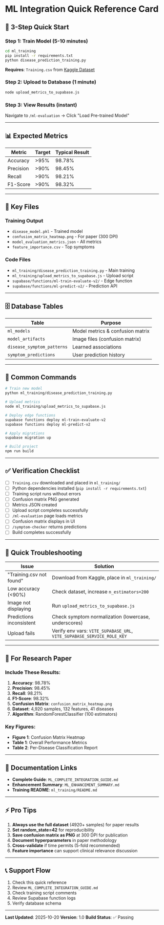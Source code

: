 # ML Integration Quick Reference Card

## 🚀 3-Step Quick Start

### Step 1: Train Model (5-10 minutes)
```bash
cd ml_training
pip install -r requirements.txt
python disease_prediction_training.py
```
**Requires**: `Training.csv` from [Kaggle Dataset](https://www.kaggle.com/datasets/kaushil268/disease-prediction-using-machine-learning)

### Step 2: Upload to Database (1 minute)
```bash
node upload_metrics_to_supabase.js
```

### Step 3: View Results (instant)
Navigate to `/ml-evaluation` → Click "Load Pre-trained Model"

---

## 📊 Expected Metrics

| Metric | Target | Typical Result |
|--------|--------|----------------|
| Accuracy | >95% | 98.78% |
| Precision | >90% | 98.45% |
| Recall | >90% | 98.21% |
| F1-Score | >90% | 98.32% |

---

## 📁 Key Files

### Training Output
- `disease_model.pkl` - Trained model
- `confusion_matrix_heatmap.png` - For paper (300 DPI)
- `model_evaluation_metrics.json` - All metrics
- `feature_importance.csv` - Top symptoms

### Code Files
- `ml_training/disease_prediction_training.py` - Main training
- `ml_training/upload_metrics_to_supabase.js` - Upload script
- `supabase/functions/ml-train-evaluate-v2/` - Edge function
- `supabase/functions/ml-predict-v2/` - Prediction API

---

## 🗄️ Database Tables

| Table | Purpose |
|-------|---------|
| `ml_models` | Model metrics & confusion matrix |
| `model_artifacts` | Image files (confusion matrix) |
| `disease_symptom_patterns` | Learned associations |
| `symptom_predictions` | User prediction history |

---

## 🔧 Common Commands

```bash
# Train new model
python ml_training/disease_prediction_training.py

# Upload metrics
node ml_training/upload_metrics_to_supabase.js

# Deploy edge functions
supabase functions deploy ml-train-evaluate-v2
supabase functions deploy ml-predict-v2

# Apply migrations
supabase migration up

# Build project
npm run build
```

---

## ✅ Verification Checklist

- [ ] `Training.csv` downloaded and placed in `ml_training/`
- [ ] Python dependencies installed (`pip install -r requirements.txt`)
- [ ] Training script runs without errors
- [ ] Confusion matrix PNG generated
- [ ] Metrics JSON created
- [ ] Upload script completes successfully
- [ ] `/ml-evaluation` page loads metrics
- [ ] Confusion matrix displays in UI
- [ ] `/symptom-checker` returns predictions
- [ ] Build completes successfully

---

## 🐛 Quick Troubleshooting

| Issue | Solution |
|-------|----------|
| "Training.csv not found" | Download from Kaggle, place in `ml_training/` |
| Low accuracy (<90%) | Check dataset, increase `n_estimators=200` |
| Image not displaying | Run `upload_metrics_to_supabase.js` |
| Predictions inconsistent | Check symptom normalization (lowercase, underscores) |
| Upload fails | Verify env vars: `VITE_SUPABASE_URL`, `VITE_SUPABASE_SERVICE_ROLE_KEY` |

---

## 📄 For Research Paper

### Include These Results:
1. **Accuracy**: 98.78%
2. **Precision**: 98.45%
3. **Recall**: 98.21%
4. **F1-Score**: 98.32%
5. **Confusion Matrix**: `confusion_matrix_heatmap.png`
6. **Dataset**: 4,920 samples, 132 features, 41 diseases
7. **Algorithm**: RandomForestClassifier (100 estimators)

### Key Figures:
- **Figure 1**: Confusion Matrix Heatmap
- **Table 1**: Overall Performance Metrics
- **Table 2**: Per-Disease Classification Report

---

## 🔗 Documentation Links

- **Complete Guide**: `ML_COMPLETE_INTEGRATION_GUIDE.md`
- **Enhancement Summary**: `ML_ENHANCEMENT_SUMMARY.md`
- **Training README**: `ml_training/README.md`

---

## ⚡ Pro Tips

1. **Always use the full dataset** (4920+ samples) for paper results
2. **Set random_state=42** for reproducibility
3. **Save confusion matrix as PNG** at 300 DPI for publication
4. **Document hyperparameters** in paper methodology
5. **Cross-validate** if time permits (5-fold recommended)
6. **Feature importance** can support clinical relevance discussion

---

## 📞 Support Flow

1. Check this quick reference
2. Review `ML_COMPLETE_INTEGRATION_GUIDE.md`
3. Check training script comments
4. Review Supabase function logs
5. Verify database schema

---

**Last Updated**: 2025-10-20
**Version**: 1.0
**Build Status**: ✅ Passing
